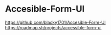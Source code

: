 # Accesible-Form-UI
https://github.com/blacky1701/Accesible-Form-UI
https://roadmap.sh/projects/accessible-form-ui
